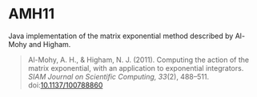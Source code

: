 # AMH11

Java implementation of the matrix exponential method described by Al-Mohy and Higham.

> Al-Mohy, A. H., & Higham, N. J. (2011). Computing the action of the matrix exponential, with an application to exponential integrators. *SIAM Journal on Scientific Computing, 33*(2), 488–511. doi:[10.1137/100788860](http://dx.doi.org/10.1137/100788860)
